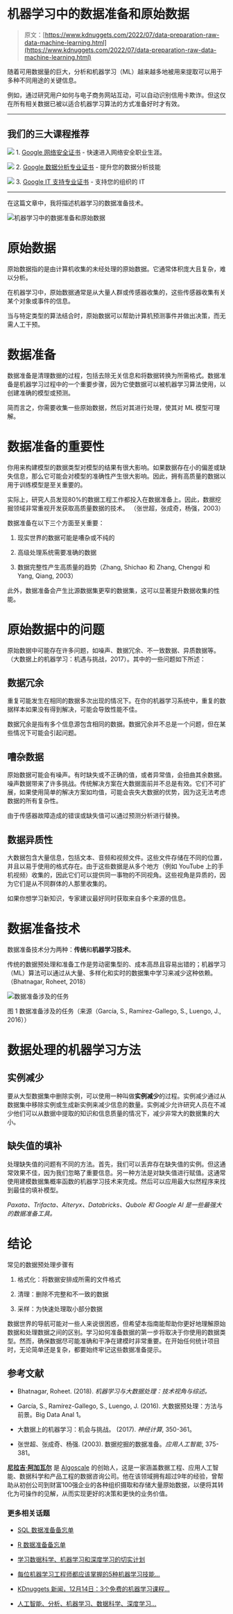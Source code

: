 # 机器学习中的数据准备和原始数据

> 原文：[https://www.kdnuggets.com/2022/07/data-preparation-raw-data-machine-learning.html](https://www.kdnuggets.com/2022/07/data-preparation-raw-data-machine-learning.html)

随着可用数据量的巨大，分析和机器学习（ML）越来越多地被用来提取可以用于多种不同用途的关键信息。

例如，通过研究用户如何与电子商务网站互动，可以自动识别信用卡欺诈。但这仅在所有相关数据已被以适合机器学习算法的方式准备好时才有效。

* * *

## 我们的三大课程推荐

![](../Images/0244c01ba9267c002ef39d4907e0b8fb.png) 1\. [Google 网络安全证书](https://www.kdnuggets.com/google-cybersecurity) - 快速进入网络安全职业生涯。

![](../Images/e225c49c3c91745821c8c0368bf04711.png) 2\. [Google 数据分析专业证书](https://www.kdnuggets.com/google-data-analytics) - 提升您的数据分析技能

![](../Images/0244c01ba9267c002ef39d4907e0b8fb.png) 3\. [Google IT 支持专业证书](https://www.kdnuggets.com/google-itsupport) - 支持您的组织的 IT

* * *

在这篇文章中，我将描述机器学习的数据准备技术。

![机器学习中的数据准备和原始数据](../Images/7b8f7e512cc2844656d9402e9feb851b.png)

# 原始数据

原始数据指的是由计算机收集的未经处理的原始数据。它通常体积庞大且复杂，难以分析。

在机器学习中，原始数据通常是从大量人群或传感器收集的，这些传感器收集有关某个对象或事件的信息。

当与特定类型的算法结合时，原始数据可以帮助计算机预测事件并做出决策，而无需人工干预。

# 数据准备

数据准备是清理数据的过程，包括去除无关信息和将数据转换为所需格式。数据准备是机器学习过程中的一个重要步骤，因为它使数据可以被机器学习算法使用，以创建准确的模型或预测。

简而言之，你需要收集一些原始数据，然后对其进行处理，使其对 ML 模型可理解。

# 数据准备的重要性

你用来构建模型的数据类型对模型的结果有很大影响。如果数据存在小的偏差或缺失信息，那么它可能会对模型的准确性产生很大影响。因此，拥有高质量的数据以用于训练模型是至关重要的。

实际上，研究人员发现80%的数据工程工作都投入在数据准备上。因此，数据挖掘领域非常重视开发获取高质量数据的技术。 （张世超，张成奇，杨强，2003）

数据准备在以下三个方面至关重要：

1.  现实世界的数据可能是嘈杂或不纯的

1.  高级处理系统需要准确的数据

1.  数据完整性产生高质量的趋势（Zhang, Shichao 和 Zhang, Chengqi 和 Yang, Qiang, 2003）

此外，数据准备会产生比源数据集更窄的数据集，这可以显著提升数据收集的性能。

# 原始数据中的问题

原始数据中可能存在许多问题，如噪声、数据冗余、不一致数据、异质数据等。（大数据上的机器学习：机遇与挑战，2017）。其中的一些问题如下所述：

## 数据冗余

重复可能发生在相同的数据多次出现的情况下。在你的机器学习系统中，重复的数据样本如果没有得到解决，可能会导致性能不佳。

数据冗余是指有多个信息源包含相同的数据。数据冗余并不总是一个问题，但在某些情况下可能会引起问题。

## 嘈杂数据

原始数据可能会有噪声。有时缺失或不正确的值，或者异常值，会扭曲其余数据。噪声数据带来了许多挑战。传统解决方案在大数据面前并不总是有效。它们不可扩展，如果使用简单的解决方案如均值，可能会丧失大数据的优势，因为这无法考虑数据的所有复杂性。

由于传感器故障造成的错误或缺失值可以通过预测分析进行替换。

## 数据异质性

大数据包含大量信息，包括文本、音频和视频文件。这些文件存储在不同的位置，并且以易于使用的格式存在。由于这些数据是从多个地方（例如 YouTube 上的手机视频）收集的，因此它们可以提供同一事物的不同视角。这些视角是异质的，因为它们是从不同群体的人那里收集的。

如果你想学习新知识，专家建议最好同时获取来自多个来源的信息。

# 数据准备技术

数据准备技术分为两种：**传统**和**机器学习技术**。

传统的数据预处理和准备工作是劳动密集型的、成本高昂且容易出错的；机器学习（ML）算法可以通过从大量、多样化和实时的数据集中学习来减少这种依赖。 （Bhatnagar, Roheet, 2018）

![数据准备涉及的任务](../Images/9139accd74e2d6058a04803b20a3a4b6.png)

图 1 数据准备涉及的任务（来源（García, S., Ramírez-Gallego, S., Luengo, J., 2016））

# 数据处理的机器学习方法

## 实例减少

要从大型数据集中删除实例，可以使用一种叫做**实例减少**的过程。实例减少通过从数据集中移除实例或生成新实例来减少信息的数量。实例减少允许研究人员在不减少他们可以从数据中提取的知识和信息质量的情况下，减少非常大的数据集的大小。

## 缺失值的填补

处理缺失值的问题有不同的方法。首先，我们可以丢弃存在缺失值的实例。但这通常效果不佳，因为我们忽略了重要信息。另一种方法是对缺失值进行赋值。这通常使用建模数据集概率函数的机器学习技术来完成。然后可以应用最大似然程序来找到最佳的填补模型。

*Paxata、Trifacta、Alteryx、Databricks、Qubole 和 Google AI 是一些最强大的数据准备工具。*

# 结论

常见的数据预处理步骤有

1.  格式化：将数据安排成所需的文件格式

1.  清理：删除不完整和不一致的数据

1.  采样：为快速处理取小部分数据

数据世界的导航可能对一些人来说很困惑，但希望本指南能帮助你更好地理解原始数据和处理数据之间的区别。学习如何准备数据的第一步将取决于你使用的数据类型。然而，确保数据尽可能准确和干净在建模时非常重要。在开始任何统计项目时，无论简单还是复杂，都要始终牢记这些数据准备提示。

## 参考文献

+   Bhatnagar, Roheet. (2018). *机器学习与大数据处理：技术视角与综述。*

+   García, S., Ramírez-Gallego, S., Luengo, J. (2016). 大数据预处理：方法与前景。Big Data Anal 1。

+   大数据上的机器学习：机会与挑战。 (2017). *神经计算*, 350-361。

+   张世超、张成奇、杨强. (2003). 数据挖掘的数据准备。*应用人工智能*, 375-381。

**[尼拉吉·阿加瓦尔](https://www.linkedin.com/in/neeagl/)** 是 [Algoscale](https://www.linkedin.com/company/algoscale) 的创始人，这是一家涵盖数据工程、应用人工智能、数据科学和产品工程的数据咨询公司。他在该领域拥有超过9年的经验，曾帮助从初创公司到财富100强企业的各种组织摄取和存储大量原始数据，以便将其转化为可操作的见解，从而实现更好的决策和更快的业务价值。

### 更多相关话题

+   [SQL 数据准备备忘单](https://www.kdnuggets.com/2021/05/data-preparation-sql-cheat-sheet.html)

+   [R 数据准备备忘单](https://www.kdnuggets.com/2021/10/data-preparation-r-dplyr-cheat-sheet.html)

+   [学习数据科学、机器学习和深度学习的切实计划](https://www.kdnuggets.com/2023/01/mwiti-solid-plan-learning-data-science-machine-learning-deep-learning.html)

+   [每位机器学习工程师都应该掌握的5种机器学习技能…](https://www.kdnuggets.com/2023/03/5-machine-learning-skills-every-machine-learning-engineer-know-2023.html)

+   [KDnuggets 新闻，12月14日：3个免费的机器学习课程…](https://www.kdnuggets.com/2022/n48.html)

+   [人工智能、分析、机器学习、数据科学、深度学习…](https://www.kdnuggets.com/2021/12/developments-predictions-ai-machine-learning-data-science-research.html)

